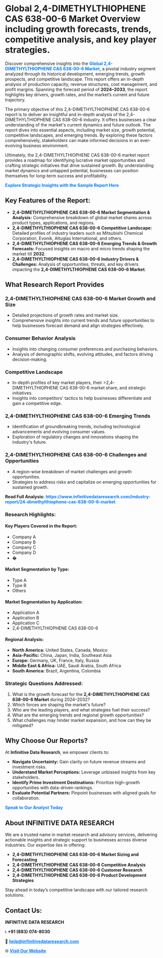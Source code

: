 <h1>Global 2,4-DIMETHYLTHIOPHENE CAS 638-00-6 Market Overview including growth forecasts, trends, competitive analysis, and key player strategies.</h1>
<p>
Discover comprehensive insights into the 
<a href="https://www.infinitivedataresearch.com/industry-report/24-dimethylthiophene-cas-638-00-6-market" rel="dofollow" style="color: #007BFF; text-decoration: none;"><strong>Global 2,4-DIMETHYLTHIOPHENE CAS 638-00-6 Market</strong></a>, a pivotal industry segment analyzed through its historical development, emerging trends, growth prospects, and competitive landscape. This report offers an in-depth analysis of production capacity, revenue structures, cost management, and profit margins. Spanning the forecast period of <strong>2024–2033</strong>, the report highlights key drivers, growth rates, and the market’s current and future trajectory.
</p>
<p>
The primary objective of this 2,4-DIMETHYLTHIOPHENE CAS 638-00-6 report is to deliver an insightful and in-depth analysis of the 2,4-DIMETHYLTHIOPHENE CAS 638-00-6 industry. It offers businesses a clear understanding of the market's current dynamics and future outlook. The report dives into essential aspects, including market size, growth potential, competitive landscapes, and emerging trends. By exploring these factors comprehensively, stakeholders can make informed decisions in an ever-evolving business environment.
</p>
<p>
Ultimately, the 2,4-DIMETHYLTHIOPHENE CAS 638-00-6 market report provides a roadmap for identifying lucrative market opportunities and crafting strategic initiatives that drive sustained growth. By understanding market dynamics and untapped potential, businesses can position themselves for long-term success and profitability.
</p>
<p>
<a href="https://www.infinitivedataresearch.com/request-sample/reportId=110223" style="color: #007BFF; text-decoration: none;"><strong>Explore Strategic Insights with the Sample Report Here</strong></a>
</p>

<h2>Key Features of the Report:</h2>
<ul>
<li><strong>2,4-DIMETHYLTHIOPHENE CAS 638-00-6 Market Segmentation & Analysis:</strong> Comprehensive breakdown of global market shares across product types, applications, and regions.</li>
<li><strong>2,4-DIMETHYLTHIOPHENE CAS 638-00-6 Competitive Landscape:</strong> Detailed profiles of industry leaders such as Mitsubishi Chemical Corporation, Evonik, Altuglas International, and others.</li>
<li><strong>2,4-DIMETHYLTHIOPHENE CAS 638-00-6 Emerging Trends & Growth Forecasts:</strong> Focused insights on macro and micro trends shaping the market till <strong>2032</strong>.</li>
<li><strong>2,4-DIMETHYLTHIOPHENE CAS 638-00-6 Industry Drivers & Challenges:</strong> Analysis of opportunities, threats, and key drivers impacting the <strong>2,4-DIMETHYLTHIOPHENE CAS 638-00-6 Market</strong>.</li>
</ul>

<h2>What Research Report Provides</h2>
<h3>2,4-DIMETHYLTHIOPHENE CAS 638-00-6 Market Growth and Size</h3>
<ul>
<li>Detailed projections of growth rates and market size.</li>
<li>Comprehensive insights into current trends and future opportunities to help businesses forecast demand and align strategies effectively.</li>
</ul>

<h3>Consumer Behavior Analysis</h3>
<ul>
<li>Insights into changing consumer preferences and purchasing behaviors.</li>
<li>Analysis of demographic shifts, evolving attitudes, and factors driving decision-making.</li>
</ul>

<h3>Competitive Landscape</h3>
<ul>
<li>In-depth profiles of key market players, their >2,4-DIMETHYLTHIOPHENE CAS 638-00-6 market share, and strategic initiatives.</li>
<li>Insights into competitors' tactics to help businesses differentiate and gain a competitive edge.</li>
</ul>

<h3>2,4-DIMETHYLTHIOPHENE CAS 638-00-6 Emerging Trends</h3>
<ul>
<li>Identification of groundbreaking trends, including technological advancements and evolving consumer values.</li>
<li>Exploration of regulatory changes and innovations shaping the industry's future.</li>
</ul>

<h3>2,4-DIMETHYLTHIOPHENE CAS 638-00-6 Challenges and Opportunities</h3>
<ul>
<li>A region-wise breakdown of market challenges and growth opportunities.</li>
<li>Strategies to address risks and capitalize on emerging opportunities for sustained growth.</li>
</ul>
<p><strong>Read Full Analysis:</strong> <a href="https://www.infinitivedataresearch.com/industry-report/24-dimethylthiophene-cas-638-00-6-market" rel="dofollow" style="color: #007BFF; text-decoration: none;"><strong>https://www.infinitivedataresearch.com/industry-report/24-dimethylthiophene-cas-638-00-6-market</strong></a></p>
<h3>Research Highlights:</h3>
<h4>Key Players Covered in the Report:</h4>
<ul><li>Company A</li><li>Company B</li><li>Company C</li><li>Company D</li><li>�</li></ul>
<h4>Market Segmentation by Type:</h4>
<ul><li>Type A</li><li>Type B</li><li>Others</li></ul>
<h4>Market Segmentation by Application:</h4>
<ul><li>Application A</li><li>Application B</li><li>Application C</li><li>2,4-DIMETHYLTHIOPHENE CAS 638-00-6</li></ul>

<h4>Regional Analysis:</h4>
<ul>
<li><strong>North America:</strong> United States, Canada, Mexico</li>
<li><strong>Asia-Pacific:</strong> China, Japan, India, Southeast Asia</li>
<li><strong>Europe:</strong> Germany, UK, France, Italy, Russia</li>
<li><strong>Middle East & Africa:</strong> UAE, Saudi Arabia, South Africa</li>
<li><strong>South America:</strong> Brazil, Argentina, Colombia</li>
</ul>

<h3>Strategic Questions Addressed:</h3>
<ol>
<li>What is the growth forecast for the <strong>2,4-DIMETHYLTHIOPHENE CAS 638-00-6 Market</strong> during 2024–2032?</li>
<li>Which forces are shaping the market's future?</li>
<li>Who are the leading players, and what strategies fuel their success?</li>
<li>What are the emerging trends and regional growth opportunities?</li>
<li>What challenges may hinder market expansion, and how can they be mitigated?</li>
</ol>

<h2>Why Choose Our Reports?</h2>
<p>At <strong>Infinitive Data Research</strong>, we empower clients to:</p>
<ul>
<li><strong>Navigate Uncertainty:</strong> Gain clarity on future revenue streams and investment risks.</li>
<li><strong>Understand Market Perceptions:</strong> Leverage unbiased insights from key stakeholders.</li>
<li><strong>Identify Prime Investment Destinations:</strong> Prioritize high-growth opportunities with data-driven rankings.</li>
<li><strong>Evaluate Potential Partners:</strong> Pinpoint businesses with aligned goals for collaboration.</li>
</ul>
<p><a href="https://www.infinitivedataresearch.com/industry-report/24-dimethylthiophene-cas-638-00-6-market" rel="dofollow" style="color: #007BFF; text-decoration: none;"><strong>Speak to Our Analyst Today</strong></a></p>

<h2>About INFINITIVE DATA RESEARCH</h2>
<p>We are a trusted name in market research and advisory services, delivering actionable insights and strategic support to businesses across diverse industries. Our expertise lies in offering:</p>
<ul>
<li><strong>2,4-DIMETHYLTHIOPHENE CAS 638-00-6 Market Sizing and Forecasting</strong></li>
<li><strong>2,4-DIMETHYLTHIOPHENE CAS 638-00-6 Competitive Analysis</strong></li>
<li><strong>2,4-DIMETHYLTHIOPHENE CAS 638-00-6 Customer Research</strong></li>
<li><strong>2,4-DIMETHYLTHIOPHENE CAS 638-00-6 Product Development Strategies</strong></li>
</ul>
<p>Stay ahead in today’s competitive landscape with our tailored research solutions.</p>

<h2>Contact Us:</h2>
<p><strong>INFINITIVE DATA RESEARCH</strong></p>
<p>📞 <strong>+91 (883) 074-8030</strong></p>
<p>📧 <strong><a href="mailto:help@infinitivedataresearch.com" style="color: #007BFF;">help@infinitivedataresearch.com</a></strong></p>
<p>🌐 <strong><a href="https://www.infinitivedataresearch.com" rel="dofollow" style="color: #007BFF;">Visit Our Website</a></strong></p>